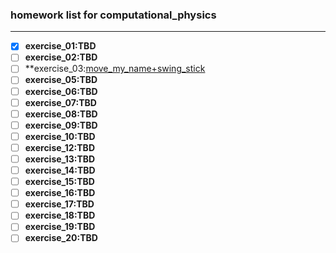 ### homework list for computational_physics
***
- [x] **exercise_01:TBD**  
- [ ] **exercise_02:TBD**  
- [ ] **exercise_03:[move_my_name+swing_stick]()   
- [ ] **exercise_05:TBD**   
- [ ] **exercise_06:TBD**  
- [ ] **exercise_07:TBD**   
- [ ] **exercise_08:TBD**   
- [ ] **exercise_09:TBD**   
- [ ] **exercise_10:TBD**   
- [ ] **exercise_12:TBD**   
- [ ] **exercise_13:TBD**   
- [ ] **exercise_14:TBD**   
- [ ] **exercise_15:TBD**   
- [ ] **exercise_16:TBD**   
- [ ] **exercise_17:TBD**   
- [ ] **exercise_18:TBD**   
- [ ] **exercise_19:TBD**   
- [ ] **exercise_20:TBD**
